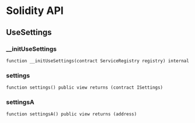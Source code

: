 # Solidity API

## UseSettings

### __initUseSettings

```solidity
function __initUseSettings(contract ServiceRegistry registry) internal
```

### settings

```solidity
function settings() public view returns (contract ISettings)
```

### settingsA

```solidity
function settingsA() public view returns (address)
```

